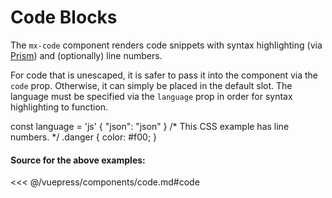 # Code Blocks

The `mx-code` component renders code snippets with syntax highlighting (via [Prism](https://prismjs.com/)) and (optionally) line numbers.

For code that is unescaped, it is safer to pass it into the component via the `code` prop. Otherwise, it can simply be placed in the default slot. The language must be specified via the `language` prop in order for syntax highlighting to function.

<section class="mds">
  <div ref="placeholder"></div>
  <div ref="code" class="mds">
    <!-- #region code -->
    <mx-code language="html" code="<p>HTML&nbsp;Example</p>" />
    <mx-code language="js">
      const language = 'js'
    </mx-code>
    <mx-code language="json">
      {
        "json": "json"
      }
    </mx-code>
    <mx-code language="css" show-line-numbers>
      /* This CSS example has line numbers. */
      .danger {
        color: #f00;
      }
    </mx-code>
    <!-- #endregion code -->
  </div>
</section>

#### Source for the above examples:

<<< @/vuepress/components/code.md#code

<script>
export default {
  mounted() {
    // HACK: Move all the mx-code elements outside the .theme-default-content block to prevent
    // the vuepress theme from styling the pre and code elements.  This was simpler than trying
    // to create a custom theme.
    setTimeout(() => {
      const rect = this.$refs.code.getBoundingClientRect()
      this.$refs.code.style.position = 'absolute'
      this.$refs.code.style.top = rect.top + 'px'
      this.$refs.code.style.left = rect.left + 'px'
      this.$refs.code.style.width = rect.width + 'px'
      this.$refs.code.style.height = rect.height + 'px'
      document.querySelector('.page').appendChild(this.$refs.code)
      this.$refs.placeholder.style.height = rect.height + 'px'
    }, 100)
    const repositionCodeElements = () => {
      const rect = this.$refs.placeholder.getBoundingClientRect()
      this.$refs.code.style.top = rect.top + 'px'
      this.$refs.code.style.left = rect.left + 'px'
    }
    window.addEventListener('resize', repositionCodeElements)
    this.$once('hook:beforeDestroy', () => {
      window.removeEventListener('resize', repositionCodeElements)
      this.$refs.code.remove()
    })
  }
}
</script>
